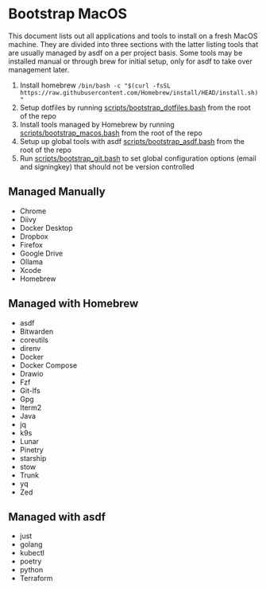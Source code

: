 # Bootstrap MacOS

This document lists out all applications and tools to install on a fresh MacOS machine. They are divided into three sections with the latter listing tools that are usually managed by asdf on a per project basis. Some tools may be installed manual or through brew for initial setup, only for asdf to take over management later.

1. Install homebrew `/bin/bash -c "$(curl -fsSL https://raw.githubusercontent.com/Homebrew/install/HEAD/install.sh)"`
2. Setup dotfiles by running [scripts/bootstrap_dotfiles.bash](../scripts/bootstrap_dotfiles.bash) from the root of the repo
3. Install tools managed by Homebrew by running [scripts/bootstrap_macos.bash](../scripts/bootstrap_macos.bash) from the root of the repo
4. Setup up global tools with asdf [scripts/bootstrap_asdf.bash](../scripts/bootstrap_asdf.bash) from the root of the repo
5. Run [scripts/bootstrap_git.bash](../scripts/bootstrap_git.bash) to set global configuration options (email and signingkey) that should not be version controlled

## Managed Manually

- Chrome
- Diivy
- Docker Desktop
- Dropbox
- Firefox
- Google Drive
- Ollama
- Xcode
- Homebrew

## Managed with Homebrew

- asdf
- Bitwarden
- coreutils
- direnv
- Docker
- Docker Compose
- Drawio
- Fzf
- Git-lfs
- Gpg
- Iterm2
- Java
- jq
- k9s
- Lunar
- Pinetry
- starship
- stow
- Trunk
- yq
- Zed

## Managed with asdf

- just
- golang
- kubectl
- poetry
- python
- Terraform
